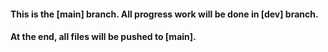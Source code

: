 #### This is the [main] branch. All progress work will be done in [dev] branch.
#### At the end, all files will be pushed to [main].
